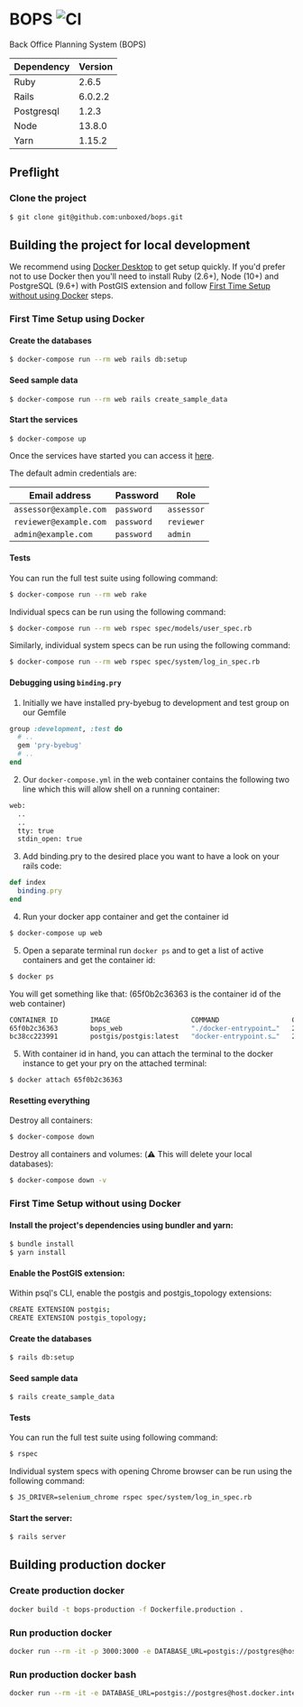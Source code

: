 # BOPS ![CI](https://github.com/unboxed/bops/workflows/CI/badge.svg)

Back Office Planning System (BOPS)

| Dependency | Version |
| ---------- | ------- |
| Ruby       | 2.6.5   |
| Rails      | 6.0.2.2 |
| Postgresql | 1.2.3   |
| Node       | 13.8.0  |
| Yarn       | 1.15.2  |

## Preflight

### Clone the project

```sh
$ git clone git@github.com:unboxed/bops.git
```

## Building the project for local development

We recommend using [Docker Desktop][1] to get setup quickly. If you'd prefer not to use Docker then you'll need to install Ruby (2.6+), Node (10+) and PostgreSQL (9.6+) with PostGIS extension and follow [First Time Setup without using Docker](#first-time-setup-without-using-docker) steps.

### First Time Setup using Docker

#### Create the databases

```sh
$ docker-compose run --rm web rails db:setup
```

#### Seed sample data

```sh
$ docker-compose run --rm web rails create_sample_data
```

#### Start the services

```sh
$ docker-compose up
```

Once the services have started you can access it [here][2].

The default admin credentials are:

| Email address          | Password   | Role       |
| ---------------------- | ---------- | ---------- |
| `assessor@example.com` | `password` | `assessor` |
| `reviewer@example.com` | `password` | `reviewer` |
| `admin@example.com`    | `password` | `admin`    |

#### Tests

You can run the full test suite using following command:

```sh
$ docker-compose run --rm web rake
```

Individual specs can be run using the following command:

```sh
$ docker-compose run --rm web rspec spec/models/user_spec.rb
```

Similarly, individual system specs can be run using the following command:

```sh
$ docker-compose run --rm web rspec spec/system/log_in_spec.rb
```

#### Debugging using `binding.pry`

1. Initially we have installed pry-byebug to development and test group on our Gemfile

```ruby
group :development, :test do
  # ..
  gem 'pry-byebug'
  # ..
end
```

2. Our `docker-compose.yml` in the web container contains the following two line which this will allow shell on a running container:

```bash
web:
  ..
  ..
  tty: true
  stdin_open: true
```

3. Add binding.pry to the desired place you want to have a look on your rails code:

```ruby
def index
  binding.pry
end
```

4. Run your docker app container and get the container id

```sh
$ docker-compose up web
```

5. Open a separate terminal run `docker ps` and to get a list of active containers and get the container id:

```sh
$ docker ps
```

You will get something like that: (65f0b2c36363 is the container id of the web container)

```sh
CONTAINER ID        IMAGE                    COMMAND                  CREATED             STATUS              PORTS                    NAMES
65f0b2c36363        bops_web                 "./docker-entrypoint…"   23 minutes ago      Up 41 seconds       0.0.0.0:3000->3000/tcp   bops_web_1
bc38cc223991        postgis/postgis:latest   "docker-entrypoint.s…"   27 minutes ago      Up 5 minutes        5432/tcp                 bops_postgres_1
```

5. With container id in hand, you can attach the terminal to the docker instance to get your pry on the attached terminal:

```sh
$ docker attach 65f0b2c36363
```

#### Resetting everything

Destroy all containers:

```sh
$ docker-compose down
```

Destroy all containers and volumes: (:warning: This will delete your local databases):

```sh
$ docker-compose down -v
```

### First Time Setup without using Docker

#### Install the project's dependencies using bundler and yarn:

```sh
$ bundle install
$ yarn install
```

#### Enable the PostGIS extension:

Within psql's CLI, enable the postgis and postgis_topology extensions:

```sh
CREATE EXTENSION postgis;
CREATE EXTENSION postgis_topology;
```

#### Create the databases

```sh
$ rails db:setup
```

#### Seed sample data

```sh
$ rails create_sample_data
```

#### Tests

You can run the full test suite using following command:

```sh
$ rspec
```

Individual system specs with opening Chrome browser can be run using the following command:

```sh
$ JS_DRIVER=selenium_chrome rspec spec/system/log_in_spec.rb
```

#### Start the server:

```sh
$ rails server
```

## Building production docker

### Create production docker

```sh
docker build -t bops-production -f Dockerfile.production .
```

### Run production docker

```sh
docker run --rm -it -p 3000:3000 -e DATABASE_URL=postgis://postgres@host.docker.internal:5432/bops_development -e RAILS_SERVE_STATIC_FILES=true -e RAILS_ENV=production -e RAILS_LOG_TO_STDOUT=true bops-production:latest bundle exec rails s
```

### Run production docker bash

```sh
docker run --rm -it -e DATABASE_URL=postgis://postgres@host.docker.internal:5432/bops_development -e RAILS_SERVE_STATIC_FILES=true -e RAILS_ENV=production -e RAILS_LOG_TO_STDOUT=true bops-production:latest /bin/bash
```

[1]: https://www.docker.com/products/docker-desktop
[2]: http://localhost:3000/
